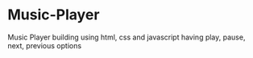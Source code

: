 # Music-Player
Music Player building using html, css and javascript having play, pause, next, previous options 

